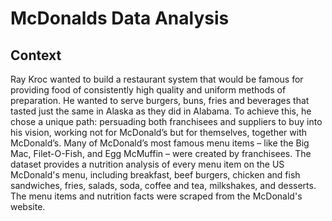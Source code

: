 # McDonalds Data Analysis

## Context
Ray Kroc wanted to build a restaurant system that would be famous for providing food of consistently high quality and uniform methods of preparation. He wanted to serve burgers, buns, fries and beverages that tasted just the same in Alaska as they did in Alabama. To achieve this, he chose a unique path: persuading both franchisees and suppliers to buy into his vision, working not for McDonald’s but for themselves, together with McDonald’s. Many of McDonald’s most famous menu items – like the Big Mac, Filet-O-Fish, and Egg McMuffin – were created by franchisees. The dataset provides a nutrition analysis of every menu item on the US McDonald's menu, including breakfast, beef burgers, chicken and fish sandwiches, fries, salads, soda, coffee and tea, milkshakes, and desserts. The menu items and nutrition facts were scraped from the McDonald's website.

